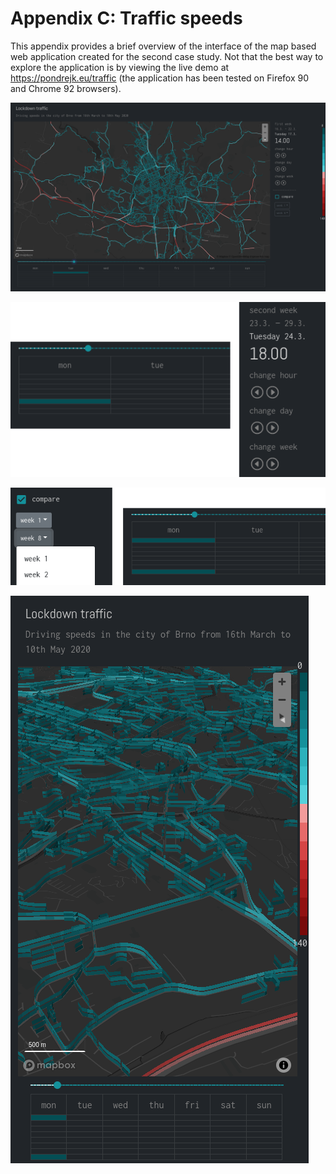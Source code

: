 # Appendix C: Traffic speeds

This appendix provides a brief overview of the interface of the map based web application created for the second case study. Not that the best way to explore the application is by viewing the live demo at <https://pondrejk.eu/traffic> (the application has been tested on Firefox 90 and Chrome 92 browsers).

 
![**Fig. Ac-1.** Full view of the interface in large screen layout.](imgs/apx3/app-landing-page.png)

![**Fig. Ac-2.** Selected time and date is visible both on the right panel and in the overview table below the map. To change the map in the normal mode user can eihter clict the selector buttons or use the slider to select the hour and day. The overview table can also be used to select day and week.](imgs/apx3/view-normal.png)

![**Fig. Ac-3.** In the comparison mode, user can select weeks to be compared on the control pannel after clicking the "comparison" checkbox. The selected weeks are then displayed on the overview table, which can still be used to select the day, as well as the slider.](imgs/apx3/view-compare.png)

![**Fig. Ac-4.** Example showing the map view in th comparinson mode, fill-extrusion is used with tilted camera view to allow layer comparison. Application is shown in the small screen layout, with the side panel broken down below the map view (outside of the image).](imgs/apx3/small-screen.png)


